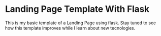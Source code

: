 # Landing Page Template With Flask

This is my basic template of a Landing Page using flask. Stay tuned to see how this template improves while I learn about new tecnologies.

